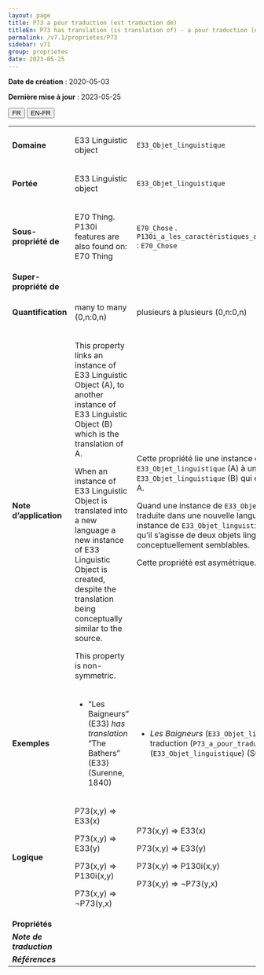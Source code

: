 ```yaml
---
layout: page
title: P73 a pour traduction (est traduction de)
titleEn: P73 has translation (is translation of) - a pour traduction (est traduction de)
permalink: /v7.1/proprietes/P73
sidebar: v71
group: proprietes
date: 2023-05-25
---
```


**Date de création** : 2020-05-03

**Dernière mise à jour** : 2023-05-25

<div class="lang-buttons">
 <button id="fr" class="activate">FR</button>
 <button id="en-fr">EN-FR</button>
</div>

<table>
<tbody>
<tr>
<td><strong>Domaine</strong></td>
<td class="en">
<p>E33 Linguistic object</p>
</td>
<td>
<p><code class="language-plaintext highlighter-rouge">E33_Objet_linguistique</code></p>
</td>
</tr>
<tr>
<td><strong>Portée</strong></td>
<td class="en">
<p>E33 Linguistic object</p>
</td>
<td>
<p><code class="language-plaintext highlighter-rouge">E33_Objet_linguistique</code></p>
</td>
</tr>
<tr>
<td><strong>Sous-propriété de</strong></td>
<td class="en">
<p>E70 Thing. P130i features are also found on: E70 Thing</p>
</td>
<td>
<p><code class="language-plaintext highlighter-rouge">E70_Chose</code> . <code class="language-plaintext highlighter-rouge">P130i_a_les_caractéristiques_aussi_présentes_sur</code> : <code class="language-plaintext highlighter-rouge">E70_Chose</code></p>
</td>
</tr>
<tr>
<td><strong>Super-propriété de</strong></td>
<td class="en">
</td>
<td>
</td>
</tr>
<tr>
<td><strong>Quantification</strong></td>
<td class="en">
<p>many to many (0,n:0,n)</p>
</td>
<td>
<p>plusieurs à plusieurs (0,n:0,n)</p>
</td>
</tr>
<tr>
<td><strong>Note d’application</strong></td>
<td class="en">
<p>This property links an instance of E33 Linguistic Object (A), to another instance of E33 Linguistic Object (B) which is the translation of A.</p>
<p>When an instance of E33 Linguistic Object is translated into a new language a new instance of E33 Linguistic Object is created, despite the translation being conceptually similar to the source.</p>
<p>This property is non-symmetric.</p>
</td>
<td>
<p>Cette propriété lie une instance de <code class="language-plaintext highlighter-rouge">E33_Objet_linguistique</code> (A) à une autre instance de <code class="language-plaintext highlighter-rouge">E33_Objet_linguistique</code> (B) qui est la traduction de A.</p>
<p>Quand une instance de <code class="language-plaintext highlighter-rouge">E33_Objet_linguistique</code> est traduite dans une nouvelle langue, une nouvelle instance de <code class="language-plaintext highlighter-rouge">E33_Objet_linguistique</code> est créée, bien qu’il s’agisse de deux objets linguistiques conceptuellement semblables.</p>
<p>Cette propriété est asymétrique.</p>
</td>
</tr>
<tr>
<td><strong>Exemples</strong></td>
<td class="en">
<ul>
<li><p>“Les Baigneurs” (E33) <em>has translation</em> “The Bathers” (E33) (Surenne, 1840)</p>
</li>
</ul>
</td>
<td>
<ul>
<li><p><em>Les Baigneurs</em> (<code class="language-plaintext highlighter-rouge">E33_Objet_linguistique</code>) a pour traduction (<code class="language-plaintext highlighter-rouge">P73_a_pour_traduction</code>) <em>The Bathers</em> (<code class="language-plaintext highlighter-rouge">E33_Objet_linguistique</code>) (Surenne, 1840)</p>
</li>
</ul>
</td>
</tr>
<tr>
<td><strong>Logique</strong></td>
<td class="en">
<p>P73(x,y) ⇒ E33(x)</p>
<p>P73(x,y) ⇒ E33(y) </p>
<p>P73(x,y) ⇒ P130i(x,y)</p>
<p>P73(x,y) ⇒ ¬P73(y,x)</p>
</td>
<td>
<p>P73(x,y) ⇒ E33(x)</p>
<p>P73(x,y) ⇒ E33(y) </p>
<p>P73(x,y) ⇒ P130i(x,y)</p>
<p>P73(x,y) ⇒ ¬P73(y,x)</p>
</td>
</tr>
<tr>
<td><strong>Propriétés</strong></td>
<td class="en">
</td>
<td>
</td>
</tr>
<tr>
<td><strong><em>Note de traduction</em></strong></td>
<td colspan="2">
</td>
</tr>
<tr>
<td><strong><em>Références</em></strong></td>
<td colspan="2">
</td>
</tr>
</tbody>
</table>
